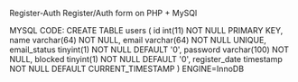 Register-Auth
Register/Auth form on PHP + MySQl

MYSQL CODE: CREATE TABLE users ( id int(11) NOT NULL PRIMARY KEY, name varchar(64) NOT NULL, email varchar(64) NOT NULL UNIQUE, email_status tinyint(1) NOT NULL DEFAULT '0', password varchar(100) NOT NULL, blocked tinyint(1) NOT NULL DEFAULT '0', register_date timestamp NOT NULL DEFAULT CURRENT_TIMESTAMP ) ENGINE=InnoDB